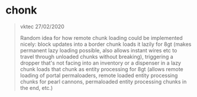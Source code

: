 # chonk

> vktec 27/02/2020
>
> Random idea for how remote chunk loading could be implemented nicely: block updates into a border chunk loads it lazily for 8gt (makes permanent lazy loading possible, also allows instant wires etc to travel through unloaded chunks without breaking), triggering a dropper that's not facing into an inventory or a dispenser in a lazy chunk loads that chunk as entity processing for 8gt (allows remote loading of portal permaloaders, remote loaded entity processing chunks for pearl cannons, permaloaded entity processing chunks in the end, etc.)
